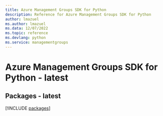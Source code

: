 ```yaml
---
title: Azure Management Groups SDK for Python
description: Reference for Azure Management Groups SDK for Python
author: lmazuel
ms.author: lmazuel
ms.data: 12/07/2022
ms.topic: reference
ms.devlang: python
ms.service: managementgroups
---
```

# Azure Management Groups SDK for Python - latest
## Packages - latest
[!INCLUDE [packages](management-groups-index.md)]